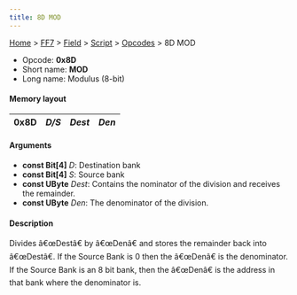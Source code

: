 ```yaml
---
title: 8D MOD
---
```


[Home](../../../../Main%20Page.md) > [FF7](../../../../FF7.md) > [Field](../../../Field.md) > [Script](../../Script.md) > [Opcodes](../Opcodes.md) > 8D MOD

-   Opcode: **0x8D**
-   Short name: **MOD**
-   Long name: Modulus (8-bit)

#### Memory layout

| 0x8D | *D/S* | *Dest* | *Den* |
|------|-------|--------|-------|

#### Arguments

-   **const Bit\[4\]** *D*: Destination bank
-   **const Bit\[4\]** *S*: Source bank
-   **const UByte** *Dest*: Contains the nominator of the division and
    receives the remainder.
-   **const UByte** *Den*: The denominator of the division.

#### Description

Divides â€œDestâ€ by â€œDenâ€ and stores the remainder back into
â€œDestâ€. If the Source Bank is 0 then the â€œDenâ€ is the
denominator. If the Source Bank is an 8 bit bank, then the â€œDenâ€ is
the address in that bank where the denominator is.
